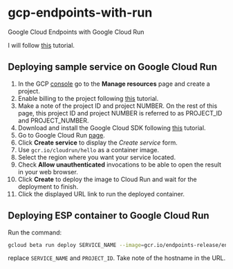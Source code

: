 # gcp-endpoints-with-run
Google Cloud Endpoints with Google Cloud Run

I will follow [this](https://cloud.google.com/endpoints/docs/openapi/get-started-cloud-run) tutorial.

## Deploying sample service on Google Cloud Run

1. In the GCP [console](https://console.cloud.google.com/) go to the **Manage resources** page and create a project.
2. Enable billing to the project following [this](https://cloud.google.com/billing/docs/how-to/modify-project) tutorial.
3. Make a note of the project ID and project NUMBER. On the rest of this page, this project ID and project NUMBER is referred to as PROJECT_ID and PROJECT_NUMBER.
4. Download and install the Google Cloud SDK following [this](https://cloud.google.com/sdk/docs/quickstarts) tutorial.
5. Go to Google Cloud Run [page](https://console.cloud.google.com/run?enableapi=true).
6. Click **Create service** to display the _Create service_ form.
7. Use `gcr.io/cloudrun/hello` as a container image.
8. Select the region where you want your service located.
9. Check **Allow unauthenticated** invocations to be able to open the result in your web browser.
10. Click **Create** to deploy the image to Cloud Run and wait for the deployment to finish.
11. Click the displayed URL link to run the deployed container.

## Deploying ESP container to Google Cloud Run

Run the command:
```bash
gcloud beta run deploy SERVICE_NAME --image=gcr.io/endpoints-release/endpoints-runtime-serverless:1.30.0 --allow-unauthenticated --region=us-central1 --project=PROJECT_ID
```

replace `SERVICE_NAME` and `PROJECT_ID`. Take note of the hostname in the URL.
